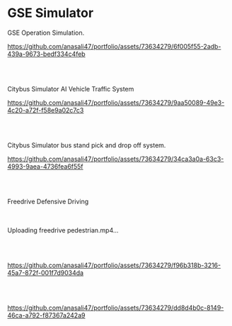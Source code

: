 # GSE Simulator
GSE Operation Simulation.<br/>



https://github.com/anasali47/portfolio/assets/73634279/6f005f55-2adb-439a-9673-bedf334c4feb



<br/><br/>

Citybus Simulator AI Vehicle Traffic System<br/>


https://github.com/anasali47/portfolio/assets/73634279/9aa50089-49e3-4c20-a72f-f58e9a02c7c3




<br/><br/>

Citybus Simulator bus stand pick and drop off system.<br/>

https://github.com/anasali47/portfolio/assets/73634279/34ca3a0a-63c3-4993-9aea-4736fea6f55f


<br/><br/>

Freedrive Defensive Driving<br/>
<br/><br/>

Uploading freedrive pedestrian.mp4…

<br/><br/>

https://github.com/anasali47/portfolio/assets/73634279/f96b318b-3216-45a7-872f-001f7d9034da

<br/><br/>


https://github.com/anasali47/portfolio/assets/73634279/dd8d4b0c-8149-46ca-a792-f87367a242a9




